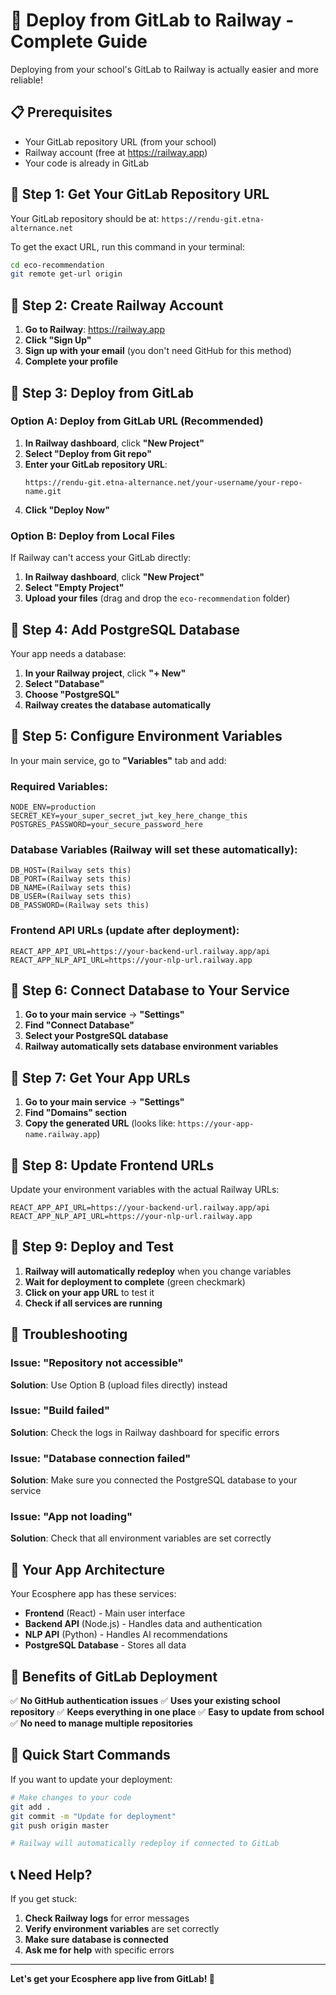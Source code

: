 # 🚀 Deploy from GitLab to Railway - Complete Guide

Deploying from your school's GitLab to Railway is actually easier and more reliable!

## 📋 Prerequisites

- Your GitLab repository URL (from your school)
- Railway account (free at https://railway.app)
- Your code is already in GitLab

## 🎯 Step 1: Get Your GitLab Repository URL

Your GitLab repository should be at: `https://rendu-git.etna-alternance.net`

To get the exact URL, run this command in your terminal:
```bash
cd eco-recommendation
git remote get-url origin
```

## 🎯 Step 2: Create Railway Account

1. **Go to Railway**: https://railway.app
2. **Click "Sign Up"**
3. **Sign up with your email** (you don't need GitHub for this method)
4. **Complete your profile**

## 🎯 Step 3: Deploy from GitLab

### **Option A: Deploy from GitLab URL (Recommended)**

1. **In Railway dashboard**, click **"New Project"**
2. **Select "Deploy from Git repo"**
3. **Enter your GitLab repository URL**:
   ```
   https://rendu-git.etna-alternance.net/your-username/your-repo-name.git
   ```
4. **Click "Deploy Now"**

### **Option B: Deploy from Local Files**

If Railway can't access your GitLab directly:

1. **In Railway dashboard**, click **"New Project"**
2. **Select "Empty Project"**
3. **Upload your files** (drag and drop the `eco-recommendation` folder)

## 🎯 Step 4: Add PostgreSQL Database

Your app needs a database:

1. **In your Railway project**, click **"+ New"**
2. **Select "Database"**
3. **Choose "PostgreSQL"**
4. **Railway creates the database automatically**

## 🎯 Step 5: Configure Environment Variables

In your main service, go to **"Variables"** tab and add:

### **Required Variables:**
```
NODE_ENV=production
SECRET_KEY=your_super_secret_jwt_key_here_change_this
POSTGRES_PASSWORD=your_secure_password_here
```

### **Database Variables (Railway will set these automatically):**
```
DB_HOST=(Railway sets this)
DB_PORT=(Railway sets this)
DB_NAME=(Railway sets this)
DB_USER=(Railway sets this)
DB_PASSWORD=(Railway sets this)
```

### **Frontend API URLs (update after deployment):**
```
REACT_APP_API_URL=https://your-backend-url.railway.app/api
REACT_APP_NLP_API_URL=https://your-nlp-url.railway.app
```

## 🎯 Step 6: Connect Database to Your Service

1. **Go to your main service** → **"Settings"**
2. **Find "Connect Database"**
3. **Select your PostgreSQL database**
4. **Railway automatically sets database environment variables**

## 🎯 Step 7: Get Your App URLs

1. **Go to your main service** → **"Settings"**
2. **Find "Domains" section**
3. **Copy the generated URL** (looks like: `https://your-app-name.railway.app`)

## 🎯 Step 8: Update Frontend URLs

Update your environment variables with the actual Railway URLs:

```
REACT_APP_API_URL=https://your-backend-url.railway.app/api
REACT_APP_NLP_API_URL=https://your-nlp-url.railway.app
```

## 🎯 Step 9: Deploy and Test

1. **Railway will automatically redeploy** when you change variables
2. **Wait for deployment to complete** (green checkmark)
3. **Click on your app URL** to test it
4. **Check if all services are running**

## 🔧 Troubleshooting

### **Issue: "Repository not accessible"**
**Solution**: Use Option B (upload files directly) instead

### **Issue: "Build failed"**
**Solution**: Check the logs in Railway dashboard for specific errors

### **Issue: "Database connection failed"**
**Solution**: Make sure you connected the PostgreSQL database to your service

### **Issue: "App not loading"**
**Solution**: Check that all environment variables are set correctly

## 📱 Your App Architecture

Your Ecosphere app has these services:
- **Frontend** (React) - Main user interface
- **Backend API** (Node.js) - Handles data and authentication
- **NLP API** (Python) - Handles AI recommendations
- **PostgreSQL Database** - Stores all data

## 🎉 Benefits of GitLab Deployment

✅ **No GitHub authentication issues**
✅ **Uses your existing school repository**
✅ **Keeps everything in one place**
✅ **Easy to update from school**
✅ **No need to manage multiple repositories**

## 🚀 Quick Start Commands

If you want to update your deployment:

```bash
# Make changes to your code
git add .
git commit -m "Update for deployment"
git push origin master

# Railway will automatically redeploy if connected to GitLab
```

## 📞 Need Help?

If you get stuck:
1. **Check Railway logs** for error messages
2. **Verify environment variables** are set correctly
3. **Make sure database is connected**
4. **Ask me for help** with specific errors

---

**Let's get your Ecosphere app live from GitLab! 🌱**
